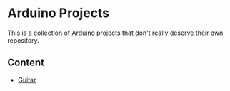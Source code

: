# Arduino Projects

This is a collection of Arduino projects that don't really deserve their own repository.

## Content
- [Guitar](../master/guitar)
